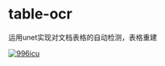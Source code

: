 # table-ocr
运用unet实现对文档表格的自动检测，表格重建    
<p>
  <a href="https://github.com/996icu/996.ICU/blob/master/LICENSE_CN">
    <img alt="996icu" src="https://img.shields.io/badge/license-NPL%20%28The%20996%20Prohibited%20License%29-blue.svg">
  </a>
</p>
